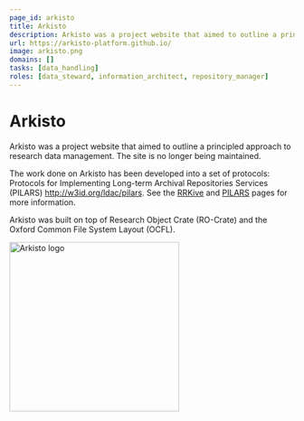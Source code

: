 ```yaml
---
page_id: arkisto
title: Arkisto
description: Arkisto was a project website that aimed to outline a principled approach to research data management.
url: https://arkisto-platform.github.io/
image: arkisto.png
domains: []
tasks: [data_handling]
roles: [data_steward, information_architect, repository_manager]
---
```


# Arkisto

Arkisto was a project website that aimed to outline a principled approach to research data management. The site is no longer being maintained.

The work done on Arkisto has been developed into a set of protocols: Protocols for Implementing Long-term Archival Repositories Services (PILARS) <http://w3id.org/ldac/pilars>. See the [RRKive](rrkive) and [PILARS](pilars) pages for more information.

Arkisto was built on top of Research Object Crate (RO-Crate) and the Oxford Common File System Layout (OCFL).

<img src="assets/img/arkisto.png" alt="Arkisto logo" width="300px">
